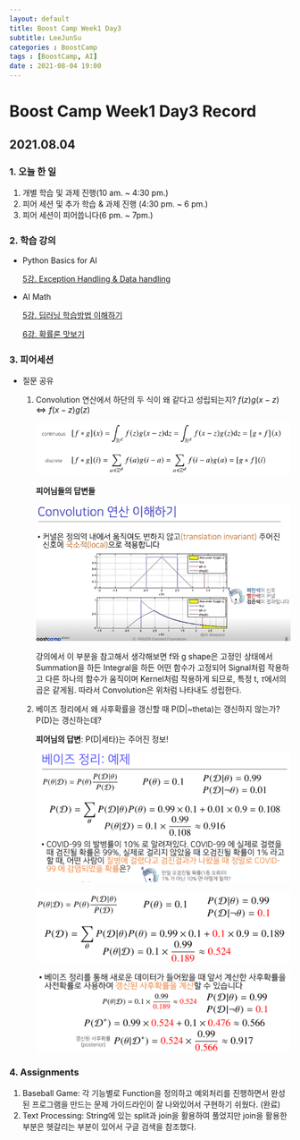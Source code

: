 ```yaml
---
layout: default
title: Boost Camp Week1 Day3
subtitle: LeeJunSu
categories : BoostCamp
tags : [BoostCamp, AI]
date : 2021-08-04 19:00
---
```

# Boost Camp Week1 Day3 Record
## 2021.08.04

### 1. 오늘 한 일

1. 개별 학습 및 과제 진행(10 am. ~ 4:30 pm.)
2. 피어 세션 및 추가 학습 & 과제 진행 (4:30 pm. ~ 6 pm.)
3. 피어 세션이 피어씁니다(6 pm. ~ 7pm.)

### 2. 학습 강의

- Python Basics for AI

    [5강. Exception Handling & Data handling](https://www.notion.so/5-Exception-Handling-Data-handling-dda74f33277041e5838cb93e5a4d11fc)

- AI Math

    [5강. 딥러닝 학습방법 이해하기](https://www.notion.so/5-bd19fb20b79c4293a940938aff6f7929)

    [6강. 확률론 맛보기](https://www.notion.so/6-abb4180848a348e6b6a3d92e89472a7e)

### 3. 피어세션
- 질문 공유
    1. Convolution 연산에서 하단의 두 식이 왜 같다고 성립되는지?
    $f(z)g(x-z) \iff f(x-z)g(z)$

        ![Figure 1](https://github.com/JunsooLee/junsoolee.github.io/blob/main/assets/images/postImage/Week1_Day3_01.png?raw=true)


        **피어님들의 답변들**

        ![Figure 2](https://github.com/JunsooLee/junsoolee.github.io/blob/main/assets/images/postImage/Week1_Day3_02.png?raw=true)

        강의에서 이 부분을 참고해서 생각해보면 f와 g shape은 고정인 상태에서 Summation을 하든 Integral을 하든 어떤 함수가 고정되어 Signal처럼 작용하고 다른 하나의 함수가 움직이며 Kernel처럼 작용하게 되므로, 특정 t, $\tau$에서의 곱은 같게됨. 따라서 Convolution은 위처럼 나타내도 성립한다.

    2.  베이즈 정리에서 왜 사후확률을 갱신할 때 P(D|~theta)는 갱신하지 않는가? P(D)는 갱신하는데?

        **피어님의 답변**:  P(D|세타)는 주어진 정보! 

        ![Figure 3](https://github.com/JunsooLee/junsoolee.github.io/blob/main/assets/images/postImage/Week1_Day3_03.png?raw=true)

        ![Figure 4](https://github.com/JunsooLee/junsoolee.github.io/blob/main/assets/images/postImage/Week1_Day3_04.png?raw=true)

        ![Figure 5](https://github.com/JunsooLee/junsoolee.github.io/blob/main/assets/images/postImage/Week1_Day3_05.png?raw=true)

### 4. Assignments

1. Baseball Game: 각 기능별로 Function을 정의하고 예외처리를 진행하면서 완성된 프로그램을 만드는 문제 가이드라인이 잘 나와있어서 구현하기 쉬웠다. (완료)
2. Text Processing: String에 있는 split과 join을 활용하여 풀었지만 join을 활용한 부분은 헷갈리는 부분이 있어서 구글 검색을 참조했다.